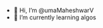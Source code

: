 - 👋 Hi, I’m @umaMaheshwarV
- 🌱 I’m currently learning algos

<!---
umaMaheshwarV/umaMaheshwarV is a ✨ special ✨ repository because its `README.md` (this file) appears on your GitHub profile.
You can click the Preview link to take a look at your changes.
--->
